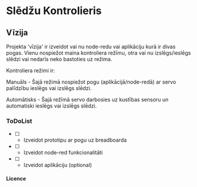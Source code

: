 # Slēdžu Kontrolieris
## Vīzija

Projekta 'vīzija' ir izveidot vai nu node-redu vai aplikāciju kurā ir divas pogas. Vienu nospiežot maina kontroliera režīmu, otra vai nu izslēgs/ieslēgs slēdzi vai nedarīs neko bastoties uz režima.

Kontroliera režimi ir:

Manuāls - Šajā režimā nospiežot pogu (aplikācijā/node-redā) ar servo palīdzību ieslēgs vai izslēgs slēdzi.

Automātisks - Šajā režīmā servo darbosies uz kustības sensoru un automatiski ieslēgs vai izslēgs slēdzi.

### ToDoList
- [ ] - Izveidot prototipu ar pogu uz breadboarda

- [ ] - Izveidot node-red funkcionalitāti

- [ ] - Izveidot aplikāciju (optional)

#### Licence
